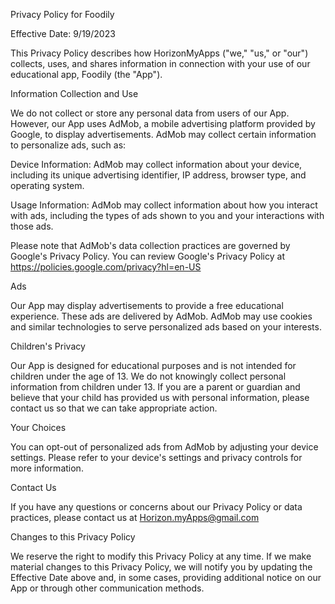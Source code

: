 Privacy Policy for Foodily

Effective Date: 9/19/2023

This Privacy Policy describes how HorizonMyApps ("we," "us," or "our") collects, uses, and shares information in connection with your use of our educational app, Foodily (the "App").

Information Collection and Use

We do not collect or store any personal data from users of our App. However, our App uses AdMob, a mobile advertising platform provided by Google, to display advertisements. AdMob may collect certain information to personalize ads, such as:

Device Information: AdMob may collect information about your device, including its unique advertising identifier, IP address, browser type, and operating system.

Usage Information: AdMob may collect information about how you interact with ads, including the types of ads shown to you and your interactions with those ads.

Please note that AdMob's data collection practices are governed by Google's Privacy Policy. You can review Google's Privacy Policy at https://policies.google.com/privacy?hl=en-US

Ads

Our App may display advertisements to provide a free educational experience. These ads are delivered by AdMob. AdMob may use cookies and similar technologies to serve personalized ads based on your interests.

Children's Privacy

Our App is designed for educational purposes and is not intended for children under the age of 13. We do not knowingly collect personal information from children under 13. If you are a parent or guardian and believe that your child has provided us with personal information, please contact us so that we can take appropriate action.

Your Choices

You can opt-out of personalized ads from AdMob by adjusting your device settings. Please refer to your device's settings and privacy controls for more information.

Contact Us

If you have any questions or concerns about our Privacy Policy or data practices, please contact us at Horizon.myApps@gmail.com

Changes to this Privacy Policy

We reserve the right to modify this Privacy Policy at any time. If we make material changes to this Privacy Policy, we will notify you by updating the Effective Date above and, in some cases, providing additional notice on our App or through other communication methods.
